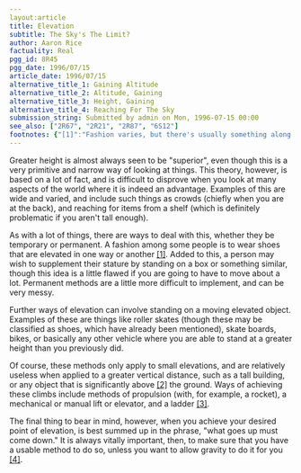 ```yaml
---
layout:article
title: Elevation
subtitle: The Sky's The Limit?
author: Aaron Rice
factuality: Real
pgg_id: 8R45
pgg_date: 1996/07/15
article_date: 1996/07/15
alternative_title_1: Gaining Altitude
alternative_title_2: Altitude, Gaining
alternative_title_3: Height, Gaining
alternative_title_4: Reaching For The Sky
submission_string: Submitted by admin on Mon, 1996-07-15 00:00
see_also: ["2R67", "2R21", "2R87", "6S12"]
footnotes: {"[1]":"Fashion varies, but there's usually something along those lines.","[2]":"As the existence of gravity may play havoc with this idea in some circumstances, it is conceded that you may need to elevate yourself to reach items that are technically \"below\" you.","[3]":"Not really a practical idea if you have a large distance to cover, unless you combine it with one of the others.","[4]":"If you are not within a gravitational field, this will not directly apply. However, you will have a cartload of additional problems, including the fact that \"elevation\" is not strictly relevant to you."}
---
```

<div>
<p>Greater height is almost always seen to be "superior", even though this is a very primitive and narrow way of looking at things. This theory, however, is based on a lot of fact, and is difficult to disprove when you look at many aspects of the world where it is indeed an advantage. Examples of this are wide and varied, and include such things as crowds (chiefly when you are at the back), and reaching for items from a shelf (which is definitely problematic if you aren't tall enough).</p>
<p>As with a lot of things, there are ways to deal with this, whether they be temporary or permanent. A fashion among some people is to wear shoes that are elevated in one way or another <a href="#footnotes.1" class="footnote-link">[1]</a>. Added to this, a person may wish to supplement their stature by standing on a box or something similar, though this idea is a little flawed if you are going to have to move about a lot. Permanent methods are a little more difficult to implement, and can be very messy.</p>
<p>Further ways of elevation can involve standing on a moving elevated object. Examples of these are things like roller skates (though these may be classified as shoes, which have already been mentioned), skate boards, bikes, or basically any other vehicle where you are able to stand at a greater height than you previously did.</p>
<p>Of course, these methods only apply to small elevations, and are relatively useless when applied to a greater vertical distance, such as a tall building, or any object that is significantly above <a href="#footnotes.2" class="footnote-link">[2]</a> the ground. Ways of achieving these climbs include methods of propulsion (with, for example, a rocket), a mechanical or manual lift or elevator, and a ladder <a href="#footnotes.3" class="footnote-link">[3]</a>.</p>
<p>The final thing to bear in mind, however, when you achieve your desired point of elevation, is best summed up in the phrase, "what goes up must come down." It is always vitally important, then, to make sure that you have a usable method to do so, unless you want to allow gravity to do it for you <a href="#footnotes.4" class="footnote-link">[4]</a>.</p>
</div>

